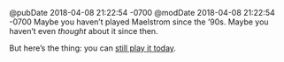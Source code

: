 @pubDate 2018-04-08 21:22:54 -0700
@modDate 2018-04-08 21:22:54 -0700
Maybe you haven’t played Maelstrom since the ’90s. Maybe you haven’t even <em>thought</em> about it since then.

But here’s the thing: you can [still play it today](http://www.libsdl.org/projects/Maelstrom/index.html).
